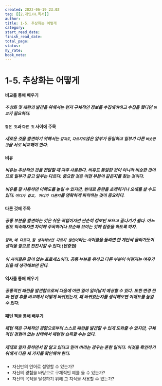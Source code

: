 ```yaml
---
created: 2022-06-19 23:02
tag: [[2.개인/H.독서]]
author:
title: 1-5. 추상화는 어떻게
category:
start_read_date:
finish_read_date:
total_page:
status:
my_rate: 
book_note:
---
```

# 1-5. 추상화는 어떻게

#### 비교를 통해 배우기
##### 추상화 및 패턴의 발견을 위해서는 먼저 구체적인 정보를 수집해야하고 수집을 했다면 `비교`가 필요하다.

#### `같은 것`과 `다른 것` 사이에 주목
##### 새로운 것을 발견하기 위해서는 `같지도`, `다르지도`않은 일부가 동일하고 일부가 다른 `비슷한 것`을 서로 비교해야 한다.

#### 비유
##### 비유는 추상적인 것을 전달할 때 자주 사용된다. 비유도 동일한 것이 아니라 비슷한 것이므로 일부가 같고 일부는 다르다. 중요한 것은 어떤 부분이 같은지를 찾는 것이다.
##### 비유를 잘 사용하면 이해도를 높일 수 있지만, 반대로 혼란을 초래하거나 오해를 살 수도 있다. `어디가 같고, 어디가 다른지`를 명확하게 파악하는 것이 중요하다.

#### 다른 것에 주목
##### 공통 부분을 발견하는 것은 쉬운 작업이지만 단순히 정보만 모으고 끝나기가 쉽다. 어느정도 익숙해지면 차이에 주목하거나 모순돼 보이는 것에 집중을 하도록 하자.
##### `달라`, `왜 다르지`, `잘 생각해보면 다르지 않았어`라는 사이클을 돌리면 한 계단씩 올라가듯이 생각을 앞으로 전진시킬 수 있다.(변증법) 
##### 이 사이클은 끝이 없는 프로세스이다. 공통 부분을 취하고 다른 부분이 어떤지는 여유가 있을 때 생각해보면 된다.

#### 역사를 통해 배우기
##### 공통적인 패턴을 발견함으로써 다음에 어떤 일이 일어날지 예상할 수 있다. 또한 변경 전과 변경 후를 비교해서 어떻게 바뀌었는지, 왜 바뀌었는지를 생각해보면 이해도를 높일 수 있다.

#### 패턴 책을 통해 배우기
##### 패턴 책은 구체적인 경험으로부터 스스로 패턴을 발견할 수 있게 도와줄 수 있지만, 구체적인 경험이 없는 상태에서 패턴만 습득할 수는 없다.
##### 제대로 알지 못하면서 잘 알고 있다고 믿어 버리는 경우는 흔한 일이다. 이것을 확인하기 위해서 다음 세 가지를 확인해야 한다.
- 자신만의 언어로 설명할 수 있는가?
- 자신의 경험을 바탕으로 구체적인 예를 들 수 있는가?
- 자신의 목적을 달성하기 위해 그 지식을 사용할 수 있는가?
